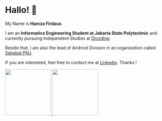 # Hallo! 👋

My Name is **Hamza Firdaus**.

I am an **Informatics Engineering Student at Jakarta State Polytechnic** and currently pursuing Independent Studies at [Dicoding](https://www.dicoding.com/).

Beside that, i am also the lead of Android Division in an organization called [Sahabat PNJ](https://www.instagram.com/sahabat_pnj/).

If you are interested, feel free to contact me at [Linkedin](https://www.linkedin.com/in/hamza-firdaus-439709153/). Thanks !

<p align="left">
<a href="https://github.com/hamzafrd">
  <img height="150em" src="https://github-readme-stats-eight-theta.vercel.app/api?username=hamzafrd&show_icons=true&theme=algolia&include_all_commits=true&count_private=true"/>
   <img height="150em" src="https://github-readme-stats-eight-theta.vercel.app/api/top-langs/?username=hamzafrd&layout=compact&langs_count=8&theme=algolia"/>
</a>
</p>
</a>
</p>
